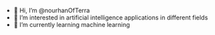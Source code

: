 - 👋 Hi, I’m @nourhanOfTerra
- 👀 I’m interested in artificial intelligence applications in different fields
- 🌱 I’m currently learning machine learning
<!--- - 💞️ I’m looking to collaborate on ... 📫 How to reach me ... --->

<!---
nourhanOfTerra/nourhanOfTerra is a ✨ special ✨ repository because its `README.md` (this file) appears on your GitHub profile.
You can click the Preview link to take a look at your changes.
--->
